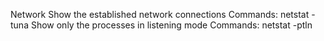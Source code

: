 Network
    Show the established network connections
        Commands:
            netstat -tuna
    Show only the processes in listening mode
        Commands:
            netstat -ptln